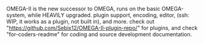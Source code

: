 OMEGA-II is the new successor to OMEGA, runs on the basic OMEGA-system, while HEAVILY upgraded.
plugin support, encoding, editor, (ssh: WIP, it works as a plugin, not built in), and more.
check out "https://github.com/Sebix12/OMEGA-II-plugin-repo/" for plugins, and check "for-coders-readme" for coding and source development documentation.

